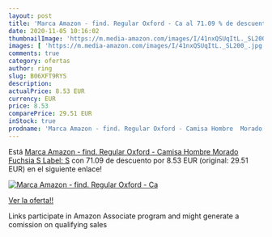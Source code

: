 ```yaml
---
layout: post
title: 'Marca Amazon - find. Regular Oxford - Ca al 71.09 % de descuento'
date: 2020-11-05 10:16:02
thumbnailImage: 'https://m.media-amazon.com/images/I/41nxQSUqItL._SL200_.jpg'
images: [ 'https://m.media-amazon.com/images/I/41nxQSUqItL._SL200_.jpg' ]
comments: true
category: ofertas
author: ring
slug: B06XFT9RYS
description:
actualPrice: 8.53 EUR
currency: EUR
price: 8.53
comparePrice: 29.51 EUR
inStock: true
prodname: 'Marca Amazon - find. Regular Oxford - Camisa Hombre  Morado  Fuchsia   S  Label: S'
---
```


Está [Marca Amazon - find. Regular Oxford - Camisa Hombre  Morado  Fuchsia   S  Label: S](https://www.amazon.es/dp/B06XFT9RYS/?tag=tolees-21) con 71.09 de descuento por 8.53 EUR (original: 29.51 EUR) en el siguiente enlace!

[![Marca Amazon - find. Regular Oxford - Ca](https://m.media-amazon.com/images/I/41nxQSUqItL._SL200_.jpg)](https://www.amazon.es/dp/B06XFT9RYS/?tag=tolees-21)

[Ver la oferta!!](https://www.amazon.es/dp/B06XFT9RYS/?tag=tolees-21)

Links participate in Amazon Associate program and might generate a comission on qualifying sales


